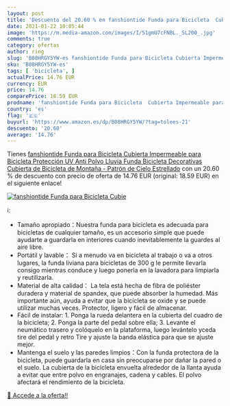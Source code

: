 ```yaml
---
layout: post
title: 'Descuento del 20.60 % en fanshiontide Funda para Bicicleta  Cubie'
date: 2021-01-22 10:05:44
image: 'https://m.media-amazon.com/images/I/51gmU7cFNBL._SL200_.jpg'
comments: true
category: ofertas
author: ring
slug: 'B08HRGY5YW-es fanshiontide Funda para Bicicleta Cubierta Impermeable...'
sku: 'B08HRGY5YW-es'
tags: [ 'bicicleta', ]
actualPrice: 14.76 EUR
currency: EUR
price: 14.76
comparePrice: 18.59 EUR
prodname: 'fanshiontide Funda para Bicicleta  Cubierta Impermeable para Bicicleta Protección UV Anti Polvo Lluvia Funda Bicicleta Decorativas Cubierta de Bicicleta de Montaña - Patrón de Cielo Estrellado'
country: 'es'
flag: '🇪🇸'
buyurl: 'https://www.amazon.es/dp/B08HRGY5YW/?tag=tolees-21'
descuento: '20.60'
average: '14.76'
---
```


Tienes [fanshiontide Funda para Bicicleta  Cubierta Impermeable para Bicicleta Protección UV Anti Polvo Lluvia Funda Bicicleta Decorativas Cubierta de Bicicleta de Montaña - Patrón de Cielo Estrellado](https://www.amazon.es/dp/B08HRGY5YW/?tag=tolees-21) con un 20.60 % de descuento con precio de oferta de 14.76 EUR (original: 18.59 EUR) en el siguiente enlace!

[![fanshiontide Funda para Bicicleta  Cubie](https://m.media-amazon.com/images/I/51gmU7cFNBL._SL200_.jpg)](https://www.amazon.es/dp/B08HRGY5YW/?tag=tolees-21)

ℹ️:

- Tamaño apropiado：Nuestra funda para bicicleta es adecuada para bicicletas de cualquier tamaño, es un accesorio simple que puede ayudarte a guardarla en interiores cuando inevitablemente la guardes al aire libre.
- Portátil y lavable： Si a menudo va en bicicleta al trabajo o va a otros lugares, la funda liviana para bicicletas de 300 g le permite llevarla consigo mientras conduce y luego ponerla en la lavadora para limpiarla y reutilizarla.
- Material de alta calidad： La tela está hecha de fibra de poliéster duradera y material de spandex, que puede absorber la humedad. Más importante aún, ayuda a evitar que la bicicleta se oxide y se puede utilizar muchas veces. Protector, ligero y fácil de almacenar.
- Fácil de instalar: 1. Ponga la rueda delantera en la cubierta del cuadro de la bicicleta; 2. Ponga la parte del pedal sobre ella; 3. Levante el neumático trasero y colóquelo en la plataforma, luego levántelo yceda tire del pedal y retro Tire y ajuste la banda elástica para que se ajuste mejor.
- Mantenga el suelo y las paredes limpios：Con la funda protectora de la bicicleta, puede guardarla en casa sin preocuparse por dañar la pared o el suelo. La cubierta de la bicicleta envuelta alrededor de la llanta ayuda a evitar que entre polvo en engranajes, cadena y cables. El polvo afectará el rendimiento de la bicicleta.

[🛒 Accede a la oferta!!](https://www.amazon.es/dp/B08HRGY5YW/?tag=tolees-21)

